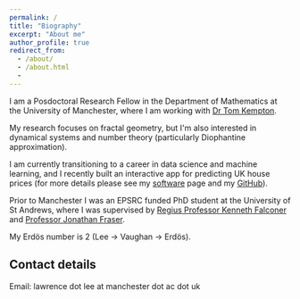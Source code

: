 ```yaml
---
permalink: /
title: "Biography"
excerpt: "About me"
author_profile: true
redirect_from:
  - /about/
  - /about.html
  -
---
```


I am a Posdoctoral Research Fellow in the Department of Mathematics at the University of Manchester, where I am working with [Dr Tom Kempton](https://personalpages.manchester.ac.uk/staff/thomas.kempton/).

My research focuses on fractal geometry, but I'm also interested in dynamical systems and number theory (particularly Diophantine approximation).

I am currently transitioning to a career in data science and machine learning, and I recently built an interactive app for predicting UK house prices (for more details please see my [software](https://lawrence-d-lee.github.io/software/) page and my [GitHub](https://github.com/lawrence-d-lee/housing-app)).

Prior to Manchester I was an EPSRC funded PhD student at the University of St Andrews, where I was supervised by [Regius Professor Kenneth Falconer](https://kennethfalconer.github.io/) and [Professor Jonathan Fraser](https://jonathan-fraser.github.io/homepage/).

My Erdös number is 2 (Lee → Vaughan → Erdös).

## Contact details

Email: lawrence dot lee at manchester dot ac dot uk
